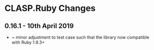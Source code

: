 # **CLASP.Ruby** Changes

## 0.16.1 - 10th April 2019

* ~ minor adjustment to test case such that the library now compatible with Ruby 1.9.3+


